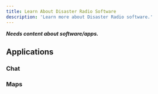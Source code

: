 ```yaml
---
title: Learn About Disaster Radio Software
description: 'Learn more about Disaster Radio software.'
---
```

**_Needs content about software/apps._**

## Applications

### Chat

### Maps
